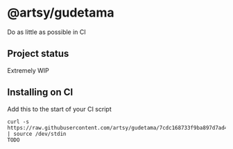 # @artsy/gudetama

Do as little as possible in CI

## Project status

Extremely WIP

## Installing on CI

Add this to the start of your CI script

<!-- the_installation_command_is_on_the_next_line -->
    curl -s https://raw.githubusercontent.com/artsy/gudetama/7cdc168733f9ba897d7ad4f5bbd48e80042e80fc/install.sh | source /dev/stdin
    TODO
